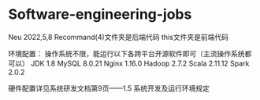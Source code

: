 # Software-engineering-jobs
Neu 2022,5,8
Recommand(4)文件夹是后端代码
this文件夹是前端代码

环境配置：
操作系统不限，能运行以下各跨平台开源软件即可（主流操作系统都可以）
JDK 1.8
MySQL 8.0.21
Nginx 1.16.0
Hadoop 2.7.2
Scala 2.11.12
Spark 2.0.2

硬件配置详见系统研发文档第9页——1.5 系统开发及运行环境规定
